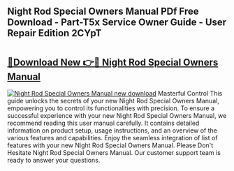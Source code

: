 ## Night Rod Special Owners Manual PDf Free Download - Part-T5x Service Owner Guide - User Repair Edition 2CYpT

# <h2><a href="http://bc68012.oget.top/?id=Night+Rod+Special+Owners+Manual">🔗Download New 👉🔴 Night Rod Special Owners Manual</a></h2>

[![Night Rod Special Owners Manual new download](https://i.imgur.com/5g1atiW.png)](http://bc68012.oget.top/?id=Night+Rod+Special+Owners+Manual)
Masterful Control This guide unlocks the secrets of your new Night Rod Special Owners Manual, empowering you to control its functionalities with precision. To ensure a successful experience with your new Night Rod Special Owners Manual, we recommend reading this user manual carefully. It contains detailed information on product setup, usage instructions, and an overview of the various features and capabilities. Enjoy the seamless integration of list of features with your new Night Rod Special Owners Manual. Please Don't Hesitate Night Rod Special Owners Manual. Our customer support team is ready to answer your questions.
